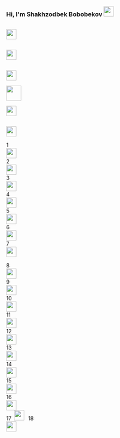 ### Hi, I'm Shakhzodbek Bobobekov <img src="https://media.giphy.com/media/hvRJCLFzcasrR4ia7z/giphy.gif" width="27px" >
<code> <img src="https://www.freepnglogos.com/uploads/html5-logo-png/html5-logo-html-logo-10.png" width="27px" > </code>

<code> <img src="https://www.yolearnonline.com/img/css.png" width="27px" > </code>


<code> <img src="https://sass-lang.com/assets/img/styleguide/white-e44bed0d.png" width="27px" > </code>
<code> <img src="https://hminteractive.io/wp-content/uploads/2016/02/Boostrap-Logo.png" width="40px" > </code>
<code> <img src="https://icons-for-free.com/download-icon-bxl+bootstrap-1325051931304956666_512.png" width="27px" > </code>

<code> <img src="https://iconape.com/wp-content/png_logo_vector/javascript.png" width="27px" > </code>

1<code> <img src="https://cdn.iconscout.com/icon/premium/png-256-thumb/javascript-22-625241.png" width="27px" > </code>
2<code> <img src="https://www.blockknowledge.co/wp-content/uploads/2021/05/Js.png" width="27px" > </code>
3<code> <img src="https://img.icons8.com/ios-filled/500/javascript-logo.png" width="27px" > </code>
4<code> <img src="https://icon-library.com/images/javascript-icon-png/javascript-icon-png-15.jpg" width="27px" > </code>
5<code> <img src="https://cdn-icons-png.flaticon.com/512/460/460771.png?w=360" width="27px" > </code>
6<code> <img src="https://adwebsoft.com/images/Skils/file-formats.png" width="27px" > </code>
7<code> <img src="https://friconix.com/png/fi-snsuxx-js.png" width="27px" > </code>

8<code> <img src="https://cdn.freebiesupply.com/logos/large/2x/react-1-logo-black-and-white.png" width="27px" > </code>
9<code> <img src="https://www.kindpng.com/picc/m/269-2691611_atoms-react-logo-high-svg-hd-png-download.png" width="27px" > </code>
10<code> <img src="https://brandslogos.com/wp-content/uploads/images/large/react-logo.png" width="27px" > </code>
11<code> <img src="https://devstickers.com/assets/img/pro/uhro.png" width="27px" > </code>
12<code> <img src="https://i.pinimg.com/originals/f3/47/70/f34770503b90f26ea389f557500ff825.png" width="27px" > </code>
13<code> <img src="https://jedai.az/assets/images/reactlogo.png" width="27px" > </code>
14<code> <img src="https://brandslogos.com/wp-content/uploads/images/large/react-logo.png" width="27px" > </code>
15<code> <img src="https://cdn.freebiesupply.com/logos/thumbs/2x/react-logo.png" width="27px" > </code>
16<code> <img src="https://cdn4.iconfinder.com/data/icons/logos-3/600/React.js_logo-512.png" width="27px" > </code>
17<code> <img src="" width="27px" > </code>
18<code> <img src="" width="27px" > </code>

